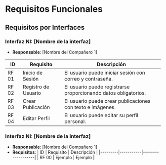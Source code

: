 # Requisitos Funcionales

## Requisitos por Interfaces

### Interfaz NI: [Nombre de la interfaz]
- **Responsable**: [Nombre del Compañero 1]

| ID      | Requisito             | Descripción                                |
|---------|-----------------------|--------------------------------------------|
| RF 01   | Inicio de Sesión      | El usuario puede iniciar sesión con correo y contraseña. |
| RF 02   | Registro de Usuario   | El usuario puede registrarse proporcionando datos obligatorios. |
| RF 03   | Crear Publicación     | El usuario puede crear publicaciones con texto e imágenes. |
| RF 04   | Editar Perfil         | El usuario puede editar su perfil personal. |


### Interfaz NI: [Nombre de la interfaz]
- **Responsable**: [Nombre del Compañero 1]
- **Requisitos**:
| ID      | Requisito | Descripción       |
|---------|-----------|-------------------|
| RF 00   | Ejemplo   | Ejemplo           |